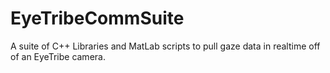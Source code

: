# EyeTribeCommSuite
A suite of C++ Libraries and MatLab scripts to pull gaze data in realtime off of an EyeTribe camera.
